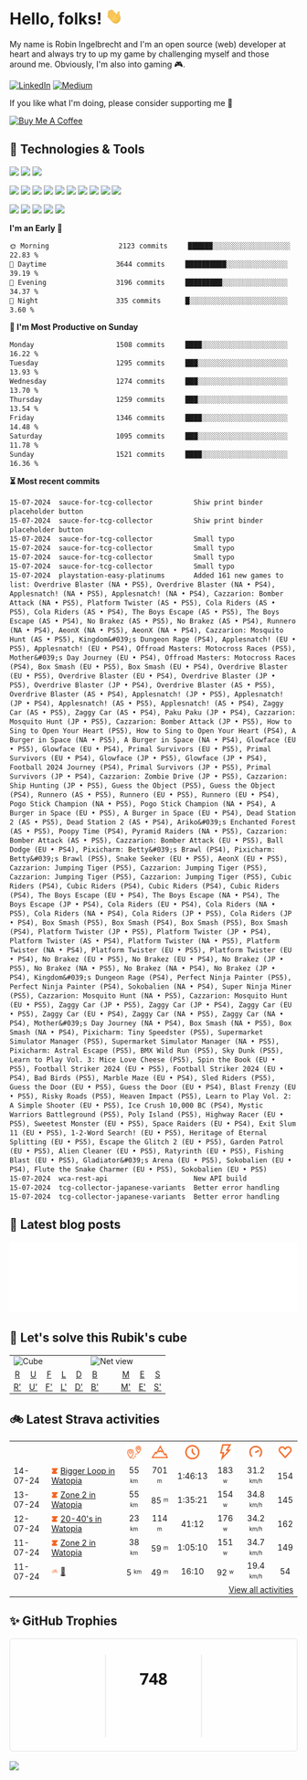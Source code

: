 # Hello, folks! <img src="https://raw.githubusercontent.com/robiningelbrecht/robiningelbrecht/master/wave.gif" width="30">
 
My name is Robin Ingelbrecht and I'm an open source (web) developer at heart and always try to up my game by challenging myself and those around me.
Obviously, I'm also into gaming 🎮.

[![LinkedIn](https://img.shields.io/badge/LinkedIn-0D61B8?style=flat&logo=linkedin&logoColor=white&color=0D61B8)](https://linkedin.com/in/robin-ingelbrecht) 
[![Medium](https://img.shields.io/badge/Medium-2bbc8a?style=flat&logo=medium&logoColor=white&color=2bbc8a)](https://ingelbrechtrobin.medium.com/) 

If you like what I'm doing, please consider supporting me 🙏

<a href="https://www.buymeacoffee.com/ingelbrecht" target="_blank"><img src="https://cdn.buymeacoffee.com/buttons/v2/default-yellow.png" alt="Buy Me A Coffee" style="height: 40px !important;" ></a>

## :wrench: Technologies & Tools
![](https://img.shields.io/badge/OS-Linux-informational?style=flat&logo=linux&logoColor=white&color=2bbc8a)
![](https://img.shields.io/badge/OS-Macos-informational?style=flat&logo=macos&logoColor=white&color=2bbc8a)
![](https://img.shields.io/badge/Editor-phpstorm-informational?style=flat&logo=phpstorm&logoColor=white&color=2bbc8a)

![](https://img.shields.io/badge/Code-Php-informational?style=flat&logo=php&logoColor=white&color=2bbc8a)
![](https://img.shields.io/badge/Framework-Symfony-informational?style=flat&logo=symfony&logoColor=white&color=2bbc8a)
![](https://img.shields.io/badge/Framework-Drupal-informational?style=flat&logo=drupal&logoColor=white&color=2bbc8a)
![](https://img.shields.io/badge/Framework-Laravel-informational?style=flat&logo=laravel&logoColor=white&color=2bbc8a)
![](https://img.shields.io/badge/Code-Python-informational?style=flat&logo=python&logoColor=white&color=2bbc8a)
![](https://img.shields.io/badge/Code-JavaScript-informational?style=flat&logo=javascript&logoColor=white&color=2bbc8a)
![](https://img.shields.io/badge/Code-css3-informational?style=flat&logo=css3&logoColor=white&color=2bbc8a)
![](https://img.shields.io/badge/Code-html5-informational?style=flat&logo=html5&logoColor=white&color=2bbc8a)
![](https://img.shields.io/badge/Code-chart.js-informational?style=flat&logo=chartdotjs&logoColor=white&color=2bbc8a)
![](https://img.shields.io/badge/Shell-Bash-informational?style=flat&logo=gnu-bash&logoColor=white&color=2bbc8a)

![](https://img.shields.io/badge/Tools-MySQL-informational?style=flat&logo=mysql&logoColor=white&color=2bbc8a)
![](https://img.shields.io/badge/Tools-MariaDB-informational?style=flat&logo=mariadb&logoColor=white&color=2bbc8a)
![](https://img.shields.io/badge/Tools-RabbitMQ-informational?style=flat&logo=rabbitmq&logoColor=white&color=2bbc8a)
![](https://img.shields.io/badge/Devops-Docker-informational?style=flat&logo=docker&logoColor=white&color=2bbc8a)
![](https://img.shields.io/badge/GitHub-continuous%20integration-informational?style=flat&logo=github%20actions&logoColor=white&color=2bbc8a)

<!--START_SECTION:commits-per-day-time-->
**I&#039;m an Early 🐤**

```text
🌞 Morning                 2123 commits     ██████░░░░░░░░░░░░░░░░░░░   22.83 %
🌆 Daytime                 3644 commits     ██████████░░░░░░░░░░░░░░░   39.19 %
🌃 Evening                 3196 commits     █████████░░░░░░░░░░░░░░░░   34.37 %
🌙 Night                   335 commits      █░░░░░░░░░░░░░░░░░░░░░░░░   3.60 %
```
<!--END_SECTION:commits-per-day-time-->

<!--START_SECTION:commits-per-weekday-->
**📅 I&#039;m Most Productive on Sunday**

```text
Monday                    1508 commits     ████░░░░░░░░░░░░░░░░░░░░░   16.22 %
Tuesday                   1295 commits     ███░░░░░░░░░░░░░░░░░░░░░░   13.93 %
Wednesday                 1274 commits     ███░░░░░░░░░░░░░░░░░░░░░░   13.70 %
Thursday                  1259 commits     ███░░░░░░░░░░░░░░░░░░░░░░   13.54 %
Friday                    1346 commits     ████░░░░░░░░░░░░░░░░░░░░░   14.48 %
Saturday                  1095 commits     ███░░░░░░░░░░░░░░░░░░░░░░   11.78 %
Sunday                    1521 commits     ████░░░░░░░░░░░░░░░░░░░░░   16.36 %
```
<!--END_SECTION:commits-per-weekday-->

<!--START_SECTION:most-recent-commits-->
**⏳ Most recent commits**
                                        
```text
15-07-2024  sauce-for-tcg-collector          Shiw print binder placeholder button
15-07-2024  sauce-for-tcg-collector          Shiw print binder placeholder button
15-07-2024  sauce-for-tcg-collector          Small typo
15-07-2024  sauce-for-tcg-collector          Small typo
15-07-2024  sauce-for-tcg-collector          Small typo
15-07-2024  sauce-for-tcg-collector          Small typo
15-07-2024  playstation-easy-platinums       Added 161 new games to list: Overdrive Blaster (NA • PS5), Overdrive Blaster (NA • PS4), Applesnatch! (NA • PS5), Applesnatch! (NA • PS4), Cazzarion: Bomber Attack (NA • PS5), Platform Twister (AS • PS5), Cola Riders (AS • PS5), Cola Riders (AS • PS4), The Boys Escape (AS • PS5), The Boys Escape (AS • PS4), No Brakez (AS • PS5), No Brakez (AS • PS4), Runnero (NA • PS4), AeonX (NA • PS5), AeonX (NA • PS4), Cazzarion: Mosquito Hunt (AS • PS5), Kingdom&#039;s Dungeon Rage (PS4), Applesnatch! (EU • PS5), Applesnatch! (EU • PS4), Offroad Masters: Motocross Races (PS5), Mother&#039;s Day Journey (EU • PS4), Offroad Masters: Motocross Races (PS4), Box Smash (EU • PS5), Box Smash (EU • PS4), Overdrive Blaster (EU • PS5), Overdrive Blaster (EU • PS4), Overdrive Blaster (JP • PS5), Overdrive Blaster (JP • PS4), Overdrive Blaster (AS • PS5), Overdrive Blaster (AS • PS4), Applesnatch! (JP • PS5), Applesnatch! (JP • PS4), Applesnatch! (AS • PS5), Applesnatch! (AS • PS4), Zaggy Car (AS • PS5), Zaggy Car (AS • PS4), Paku Paku (JP • PS4), Cazzarion: Mosquito Hunt (JP • PS5), Cazzarion: Bomber Attack (JP • PS5), How to Sing to Open Your Heart (PS5), How to Sing to Open Your Heart (PS4), A Burger in Space (NA • PS5), A Burger in Space (NA • PS4), Glowface (EU • PS5), Glowface (EU • PS4), Primal Survivors (EU • PS5), Primal Survivors (EU • PS4), Glowface (JP • PS5), Glowface (JP • PS4), Football 2024 Journey (PS4), Primal Survivors (JP • PS5), Primal Survivors (JP • PS4), Cazzarion: Zombie Drive (JP • PS5), Cazzarion: Ship Hunting (JP • PS5), Guess the Object (PS5), Guess the Object (PS4), Runnero (AS • PS5), Runnero (EU • PS5), Runnero (EU • PS4), Pogo Stick Champion (NA • PS5), Pogo Stick Champion (NA • PS4), A Burger in Space (EU • PS5), A Burger in Space (EU • PS4), Dead Station 2 (AS • PS5), Dead Station 2 (AS • PS4), Ariko&#039;s Enchanted Forest (AS • PS5), Poopy Time (PS4), Pyramid Raiders (NA • PS5), Cazzarion: Bomber Attack (AS • PS5), Cazzarion: Bomber Attack (EU • PS5), Ball Dodge (EU • PS4), Pixicharm: Betty&#039;s Brawl (PS4), Pixicharm: Betty&#039;s Brawl (PS5), Snake Seeker (EU • PS5), AeonX (EU • PS5), Cazzarion: Jumping Tiger (PS5), Cazzarion: Jumping Tiger (PS5), Cazzarion: Jumping Tiger (PS5), Cazzarion: Jumping Tiger (PS5), Cubic Riders (PS4), Cubic Riders (PS4), Cubic Riders (PS4), Cubic Riders (PS4), The Boys Escape (EU • PS4), The Boys Escape (NA • PS4), The Boys Escape (JP • PS4), Cola Riders (EU • PS4), Cola Riders (NA • PS5), Cola Riders (NA • PS4), Cola Riders (JP • PS5), Cola Riders (JP • PS4), Box Smash (PS5), Box Smash (PS4), Box Smash (PS5), Box Smash (PS4), Platform Twister (JP • PS5), Platform Twister (JP • PS4), Platform Twister (AS • PS4), Platform Twister (NA • PS5), Platform Twister (NA • PS4), Platform Twister (EU • PS5), Platform Twister (EU • PS4), No Brakez (EU • PS5), No Brakez (EU • PS4), No Brakez (JP • PS5), No Brakez (NA • PS5), No Brakez (NA • PS4), No Brakez (JP • PS4), Kingdom&#039;s Dungeon Rage (PS4), Perfect Ninja Painter (PS5), Perfect Ninja Painter (PS4), Sokobalien (NA • PS4), Super Ninja Miner (PS5), Cazzarion: Mosquito Hunt (NA • PS5), Cazzarion: Mosquito Hunt (EU • PS5), Zaggy Car (JP • PS5), Zaggy Car (JP • PS4), Zaggy Car (EU • PS5), Zaggy Car (EU • PS4), Zaggy Car (NA • PS5), Zaggy Car (NA • PS4), Mother&#039;s Day Journey (NA • PS4), Box Smash (NA • PS5), Box Smash (NA • PS4), Pixicharm: Tiny Speedster (PS5), Supermarket Simulator Manager (PS5), Supermarket Simulator Manager (NA • PS5), Pixicharm: Astral Escape (PS5), BMX Wild Run (PS5), Sky Dunk (PS5), Learn to Play Vol. 3: Mice Love Cheese (PS5), Spin the Book (EU • PS5), Football Striker 2024 (EU • PS5), Football Striker 2024 (EU • PS4), Bad Birds (PS5), Marble Maze (EU • PS4), Sled Riders (PS5), Guess the Door (EU • PS5), Guess the Door (EU • PS4), Blast Frenzy (EU • PS5), Risky Roads (PS5), Heaven Impact (PS5), Learn to Play Vol. 2: A Simple Shooter (EU • PS5), Ice Crush 10,000 BC (PS4), Mystic Warriors Battleground (PS5), Poly Island (PS5), Highway Racer (EU • PS5), Sweetest Monster (EU • PS5), Space Raiders (EU • PS4), Exit Slum 11 (EU • PS5), 1-2-Word Search! (EU • PS5), Heritage of Eternal Splitting (EU • PS5), Escape the Glitch 2 (EU • PS5), Garden Patrol (EU • PS5), Alien Cleaner (EU • PS5), Ratyrinth (EU • PS5), Fishing Blast (EU • PS5), Gladiator&#039;s Arena (EU • PS5), Sokobalien (EU • PS4), Flute the Snake Charmer (EU • PS5), Sokobalien (EU • PS5)
15-07-2024  wca-rest-api                     New API build
15-07-2024  tcg-collector-japanese-variants  Better error handling
15-07-2024  tcg-collector-japanese-variants  Better error handling
```
<!--END_SECTION:most-recent-commits-->

## :pencil: Latest blog posts

<a target="_blank" href="https://ingelbrechtrobin.medium.com/"><img src="assets/medium-blog-posts.svg" /></a>

## :jigsaw: Let's solve this Rubik's cube

<table>
  <tr>
    <td colspan="5">
      <img src="https://puzzle-generator.robiningelbrecht.be/github-game/cube" alt="Cube" />
    </td>
    <td colspan="5">
      <img src="https://puzzle-generator.robiningelbrecht.be/github-game/cube?view=net" alt="Net view" />
    </td>
  </tr>
  <tr>
    <td align="center">
      <a href="https://puzzle-generator.robiningelbrecht.be/github-game/turn/R">R</a>
    </td>
    <td align="center">
      <a href="https://puzzle-generator.robiningelbrecht.be/github-game/turn/U">U</a>
    </td>
    <td align="center">
      <a href="https://puzzle-generator.robiningelbrecht.be/github-game/turn/F">F</a>
    </td>
    <td align="center">
      <a href="https://puzzle-generator.robiningelbrecht.be/github-game/turn/L">L</a>
    </td>
    <td align="center">
      <a href="https://puzzle-generator.robiningelbrecht.be/github-game/turn/D">D</a>
    </td>
    <td align="center">
      <a href="https://puzzle-generator.robiningelbrecht.be/github-game/turn/B">B</a>
    </td>
    <td>
       &nbsp; &nbsp;
    </td>
    <td align="center">
      <a href="https://puzzle-generator.robiningelbrecht.be/github-game/turn/M">M</a>
    </td>
    <td align="center">
      <a href="https://puzzle-generator.robiningelbrecht.be/github-game/turn/E">E</a>
    </td>
    <td align="center">
      <a href="https://puzzle-generator.robiningelbrecht.be/github-game/turn/S">S</a>
    </td>
  </tr>
  <tr>
    <td align="center">
      <a href="https://puzzle-generator.robiningelbrecht.be/github-game/turn/R&#039;">R&#039;</a>
    </td>
    <td align="center">
      <a href="https://puzzle-generator.robiningelbrecht.be/github-game/turn/U&#039;">U&#039;</a>
    </td>
    <td align="center">
      <a href="https://puzzle-generator.robiningelbrecht.be/github-game/turn/F&#039;">F&#039;</a>
    </td>
    <td align="center">
      <a href="https://puzzle-generator.robiningelbrecht.be/github-game/turn/L&#039;">L&#039;</a>
    </td>
    <td align="center">
      <a href="https://puzzle-generator.robiningelbrecht.be/github-game/turn/D&#039;">D&#039;</a>
    </td>
    <td align="center">
      <a href="https://puzzle-generator.robiningelbrecht.be/github-game/turn/B&#039;">B&#039;</a>
    </td>
     <td>
      &nbsp; &nbsp;
    </td>
    <td align="center">
      <a href="https://puzzle-generator.robiningelbrecht.be/github-game/turn/M&#039;">M&#039;</a>
    </td>
    <td align="center">
      <a href="https://puzzle-generator.robiningelbrecht.be/github-game/turn/E&#039;">E&#039;</a>
    </td>
    <td align="center">
      <a href="https://puzzle-generator.robiningelbrecht.be/github-game/turn/S&#039;">S&#039;</a>
    </td>
  </tr>
</table>

## :bike: Latest Strava activities

<!--START_SECTION:strava-activities-->
<table>
    <tr>
        <th></th>
        <th></th>
        <th align="center"><img src="https://raw.githubusercontent.com/robiningelbrecht/strava-activities/master/public/distance.svg" width="30" alt="distance" title="distance"/></th>
        <th align="center"><img src="https://raw.githubusercontent.com/robiningelbrecht/strava-activities/master/public/elevation.svg" width="30" alt="elevation" title="elevation"/></th>
        <th align="center"><img src="https://raw.githubusercontent.com/robiningelbrecht/strava-activities/master/public/time.svg" width="30" alt="time" title="time"/></th>
        <th align="center"><img src="https://raw.githubusercontent.com/robiningelbrecht/strava-activities/master/public/average-watt.svg" width="30" alt="average watts" title="average watts"/></th>
        <th align="center"><img src="https://raw.githubusercontent.com/robiningelbrecht/strava-activities/master/public/average-speed.svg" width="30" alt="average speed" title="average speed"/></th>
        <th align="center"><img src="https://raw.githubusercontent.com/robiningelbrecht/strava-activities/master/public/heart-rate.svg" width="30" alt="average heart rate" title="average heart rate"/></th>
    </tr>
            <tr>
            <td>14-07-24</td>
            <td>
                                <img src="https://raw.githubusercontent.com/robiningelbrecht/strava-activities/master/public/activity-virtual-ride-zwift.svg" width="12" alt="Bigger Loop in Watopia" title="Bigger Loop in Watopia"/>
<a href="https://www.strava.com/activities/11884677911" title="Kcal: 1112 | Gear: None ">Bigger Loop in Watopia</a>
            </td>
            <td align="center">55 <sup><sub>km</sub></sup></td>
            <td align="center">701 <sup><sub>m</sub></sup></td>
            <td align="center">1:46:13</td>
            <td align="center">183 <sup><sub>w</sub></sup></td>
            <td align="center">31.2 <sup><sub>km/h</sub></sup></td>
            <td align="center">154</td>
        </tr>
            <tr>
            <td>13-07-24</td>
            <td>
                                <img src="https://raw.githubusercontent.com/robiningelbrecht/strava-activities/master/public/activity-virtual-ride-zwift.svg" width="12" alt="Zone 2 in Watopia" title="Zone 2 in Watopia"/>
<a href="https://www.strava.com/activities/11877287057" title="Kcal: 839 | Gear: None ">Zone 2 in Watopia</a>
            </td>
            <td align="center">55 <sup><sub>km</sub></sup></td>
            <td align="center">85 <sup><sub>m</sub></sup></td>
            <td align="center">1:35:21</td>
            <td align="center">154 <sup><sub>w</sub></sup></td>
            <td align="center">34.8 <sup><sub>km/h</sub></sup></td>
            <td align="center">145</td>
        </tr>
            <tr>
            <td>12-07-24</td>
            <td>
                                <img src="https://raw.githubusercontent.com/robiningelbrecht/strava-activities/master/public/activity-virtual-ride-zwift.svg" width="12" alt="20-40&#039;s in Watopia" title="20-40&#039;s in Watopia"/>
<a href="https://www.strava.com/activities/11868919233" title="Kcal: 415 | Gear: None ">20-40&#039;s in Watopia</a>
            </td>
            <td align="center">23 <sup><sub>km</sub></sup></td>
            <td align="center">114 <sup><sub>m</sub></sup></td>
            <td align="center">41:12</td>
            <td align="center">176 <sup><sub>w</sub></sup></td>
            <td align="center">34.2 <sup><sub>km/h</sub></sup></td>
            <td align="center">162</td>
        </tr>
            <tr>
            <td>11-07-24</td>
            <td>
                                <img src="https://raw.githubusercontent.com/robiningelbrecht/strava-activities/master/public/activity-virtual-ride-zwift.svg" width="12" alt="Zone 2 in Watopia" title="Zone 2 in Watopia"/>
<a href="https://www.strava.com/activities/11863965657" title="Kcal: 565 | Gear: None ">Zone 2 in Watopia</a>
            </td>
            <td align="center">38 <sup><sub>km</sub></sup></td>
            <td align="center">59 <sup><sub>m</sub></sup></td>
            <td align="center">1:05:10</td>
            <td align="center">151 <sup><sub>w</sub></sup></td>
            <td align="center">34.7 <sup><sub>km/h</sub></sup></td>
            <td align="center">149</td>
        </tr>
            <tr>
            <td>11-07-24</td>
            <td>
                <img src="https://raw.githubusercontent.com/robiningelbrecht/strava-activities/master/public/activity-ride.svg" width="12" alt="💼" title="💼"/>
<a href="https://www.strava.com/activities/11864325726" title="Kcal: 83 | Gear: None ">💼</a>
            </td>
            <td align="center">5 <sup><sub>km</sub></sup></td>
            <td align="center">49 <sup><sub>m</sub></sup></td>
            <td align="center">16:10</td>
            <td align="center">92 <sup><sub>w</sub></sup></td>
            <td align="center">19.4 <sup><sub>km/h</sub></sup></td>
            <td align="center">54</td>
        </tr>
                <tr>
            <td colspan="8" align="right"><a href="https://github.com/robiningelbrecht/strava-activities#activities">View all activities</a></td>
        </tr>
    </table>

<!--END_SECTION:strava-activities-->

 ## :sparkles: GitHub Trophies

<img src="assets/github-streak-stats.svg"  alt="Robin Ingelbrecht's streak stats"/>

![](https://github-profile-trophy.vercel.app/?username=robiningelbrecht&theme=chalk&no-frame=false&no-bg=true&margin-w=4)

